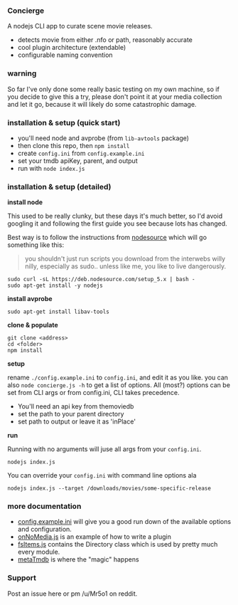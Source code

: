 ### Concierge

A nodejs CLI app to curate scene movie releases.

  * detects movie from either .nfo or path, reasonably accurate
  * cool plugin architecture (extendable)
  * configurable naming convention

### warning

So far I've only done some really basic testing on my own machine, so if you
decide to give this a try, please don't point it at your media collection and
let it go, because it will likely do some catastrophic damage.

### installation & setup (quick start)

 * you'll need node and avprobe (from `lib-avtools` package)
 * then clone this repo, then `npm install`
 * create `config.ini` from `config.example.ini`
 * set your tmdb apiKey, parent, and output
 * run with `node index.js`

### installation & setup (detailed)

__install node__

This used to be really clunky, but these days it's much better, so I'd avoid
googling it and following the first guide you see because lots has changed.

Best way is to follow the instructions from [nodesource](https://github.com/nodesource/distributions)
which will go something like this:

> you shouldn't just run scripts you download from the interwebs willy nilly,
> especially as sudo.. unless like me, you like to live dangerously.


```
sudo curl -sL https://deb.nodesource.com/setup_5.x | bash -
sudo apt-get install -y nodejs
```

__install avprobe__

```
sudo apt-get install libav-tools
```

__clone & populate__

```
git clone <address>
cd <folder>
npm install
```

__setup__

rename `./config.example.ini` to `config.ini`, and edit it as you like.
you can also `node concierge.js -h` to get a list of options. All (most?)
options can be set from CLI args or from config.ini, CLI takes precedence.

 * You'll need an api key from themoviedb
 * set the path to your parent directory
 * set path to output or leave it as 'inPlace'

__run__

Running with no arguments will juse all args from your `config.ini`.
```
nodejs index.js
```

You can override your `config.ini` with command line options ala
```
nodejs index.js --target /downloads/movies/some-specific-release
```

### more documentation

 * [config.example.ini](http://leviwheatcroft.github.io/concierge/config.example.ini)
will give you a good run down of the available options and configuration.
 * [onNoMedia.js](http://leviwheatcroft.github.io/concierge/docs/lib/plugins/onNoMedia.js.html)
is an example of how to write a plugin
 * [fsItems.js](http://leviwheatcroft.github.io/concierge/docs/lib/fsItems.js.html)
contains the Directory class which is used by pretty much every module.
 * [metaTmdb](http://leviwheatcroft.github.io/concierge/docs/lib/metaTmdb.js.html)
is where the "magic" happens

### Support

Post an issue here or pm /u/Mr5o1 on reddit.
